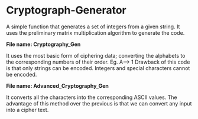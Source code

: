 # Cryptograph-Generator
A simple function that generates a set of integers from a given string. It uses the preliminary matrix multiplication algorithm to generate the code. 

**File name: Cryptography_Gen**

It uses the most basic form of ciphering data; converting the alphabets to the corresponding numbers of their order. Eg. A--> 1
Drawback of this code is that only strings can be encoded. Integers and special characters cannot be encoded.

**File name: Advanced_Cryptography_Gen**

It converts all the characters into the corresponding ASCII values. The advantage of this method over the previous is that we can convert any input into a cipher 
text.
